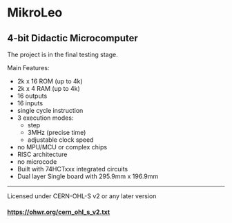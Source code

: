# MikroLeo
## 4-bit Didactic Microcomputer

The project is in the final testing stage.

Main Features:
- 2k x 16 ROM (up to 4k)
- 2k x 4 RAM (up to 4k)
- 16 outputs
- 16 inputs
- single cycle instruction
- 3 execution modes:
   * step
   * 3MHz (precise time)
   * adjustable clock speed
- no MPU/MCU or complex chips
- RISC architecture
- no microcode
- Built with 74HCTxxx integrated circuits
- Dual layer Single board with 295.9mm x 196.9mm

-------------------------------------------------
Licensed under CERN-OHL-S v2 or any later version
#### https://ohwr.org/cern_ohl_s_v2.txt
